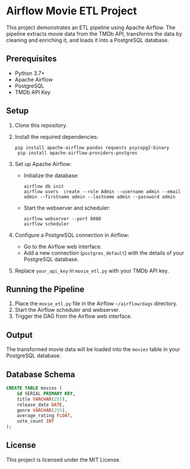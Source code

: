 # Airflow Movie ETL Project

This project demonstrates an ETL pipeline using Apache Airflow. The pipeline extracts movie data from the TMDb API, transforms the data by cleaning and enriching it, and loads it into a PostgreSQL database.

## Prerequisites

- Python 3.7+
- Apache Airflow
- PostgreSQL
- TMDb API Key

## Setup

1. Clone this repository.
2. Install the required dependencies:
   ```
   pip install apache-airflow pandas requests psycopg2-binary
    pip install apache-airflow-providers-postgres
   ```
3. Set up Apache Airflow:
   - Initialize the database:
     ```
     airflow db init
     airflow users  create --role Admin --username admin --email admin --firstname admin --lastname admin --password admin
     ```
   - Start the webserver and scheduler:
     ```
     airflow webserver --port 8080
     airflow scheduler
     ```
4. Configure a PostgreSQL connection in Airflow:
   - Go to the Airflow web interface.
   - Add a new connection (`postgres_default`) with the details of your PostgreSQL database.

5. Replace `your_api_key` in `movie_etl.py` with your TMDb API key.

## Running the Pipeline

1. Place the `movie_etl.py` file in the Airflow `~/airflow/dags` directory.
2. Start the Airflow scheduler and webserver.
3. Trigger the DAG from the Airflow web interface.

## Output

The transformed movie data will be loaded into the `movies` table in your PostgreSQL database.

## Database Schema

```sql
CREATE TABLE movies (
    id SERIAL PRIMARY KEY,
    title VARCHAR(255),
    release_date DATE,
    genre VARCHAR(255),
    average_rating FLOAT,
    vote_count INT
);
```

## License

This project is licensed under the MIT License.
